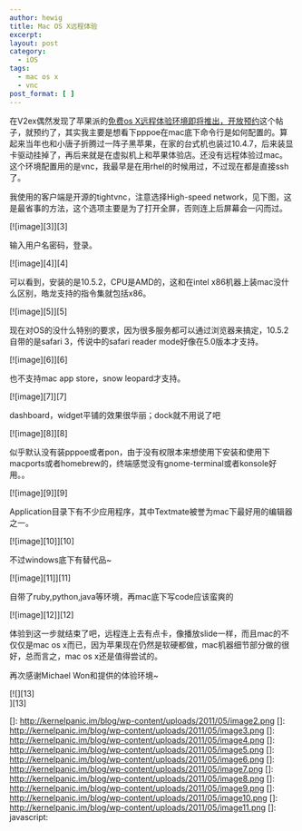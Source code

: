 ```yaml
---
author: hewig
title: Mac OS X远程体验
excerpt:
layout: post
category:
  - iOS
tags:
  - mac os x
  - vnc
post_format: [ ]
---
```

在V2ex偶然发现了苹果派的[免费os X远程体验环境即将推出，开放预约][1]这个帖子，就预约了，其实我主要是想看下pppoe在mac底下命令行是如何配置的。算起来当年也和小唐子折腾过一阵子黑苹果，在家的台式机也装过10.4.7，后来装显卡驱动挂掉了，再后来就是在虚拟机上和苹果体验店。还没有远程体验过mac。这个环境配置用的是vnc，我最早是在用rhel的时候用过，不过现在都是直接ssh了。

我使用的客户端是开源的tightvnc，注意选择High-speed network，见下图，这是最省事的方法，这个选项主要是为了打开全屏，否则连上后屏幕会一闪而过。

[![image][3]][3]

输入用户名密码，登录。

[![image][4]][4]

可以看到，安装的是10.5.2，CPU是AMD的，这和在intel x86机器上装mac没什么区别，皓龙支持的指令集就包括x86。

[![image][5]][5]

现在对OS的没什么特别的要求，因为很多服务都可以通过浏览器来搞定，10.5.2自带的是safari 3，传说中的safari reader mode好像在5.0版本才支持。

[![image][6]][6]

也不支持mac app store，snow leopard才支持。

[![image][7]][7]

dashboard，widget平铺的效果很华丽；dock就不用说了吧

[![image][8]][8]

似乎默认没有装pppoe或者pon，由于没有权限本来想使用下安装和使用下macports或者homebrew的，终端感觉没有gnome-terminal或者konsole好用。。

[![image][9]][9]

Application目录下有不少应用程序，其中Textmate被誉为mac下最好用的编辑器之一。

[![image][10]][10]

不过windows底下有替代品~

[![image][11]][11]

自带了ruby,python,java等环境，再mac底下写code应该蛮爽的

[![image][12]][12]

体验到这一步就结束了吧，远程连上去有点卡，像播放slide一样，而且mac的不仅仅是mac os x而已，因为苹果现在仍然是软硬都做，mac机器细节部分做的很好，总而言之，mac os x还是值得尝试的。

再次感谢Michael Won和提供的体验环境~

[![][13]  
][13]  

 [1]: http://www.a-pie.com/2011/04/%E5%85%8D%E8%B4%B9os-x%E8%BF%9C%E7%A8%8B%E4%BD%93%E9%AA%8C%E7%8E%AF%E5%A2%83%E5%8D%B3%E5%B0%86%E6%8E%A8%E5%87%BA%EF%BC%8C%E5%BC%80%E6%94%BE%E9%A2%84%E7%BA%A6/
 []: http://kernelpanic.im/blog/wp-content/uploads/2011/05/image2.png
 []: http://kernelpanic.im/blog/wp-content/uploads/2011/05/image3.png
 []: http://kernelpanic.im/blog/wp-content/uploads/2011/05/image4.png
 []: http://kernelpanic.im/blog/wp-content/uploads/2011/05/image5.png
 []: http://kernelpanic.im/blog/wp-content/uploads/2011/05/image6.png
 []: http://kernelpanic.im/blog/wp-content/uploads/2011/05/image7.png
 []: http://kernelpanic.im/blog/wp-content/uploads/2011/05/image8.png
 []: http://kernelpanic.im/blog/wp-content/uploads/2011/05/image9.png
 []: http://kernelpanic.im/blog/wp-content/uploads/2011/05/image10.png
 []: http://kernelpanic.im/blog/wp-content/uploads/2011/05/image11.png
 []: javascript:
